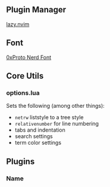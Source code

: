 ## Plugin Manager

[lazy.nvim](https://github.com/folke/lazy.nvim)

## Font

[0xProto Nerd Font](https://www.nerdfonts.com/font-downloads)

## Core Utils

### options.lua

Sets the following (among other things):

- `netrw` liststyle to a tree style
- `relativenumber` for line numbering
- tabs and indentation
- search settings
- term color settings

## Plugins

### Name
